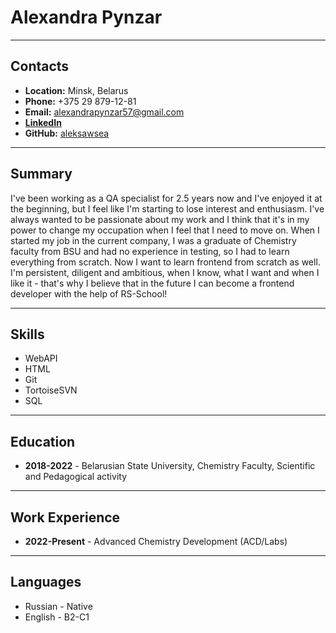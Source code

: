 # Alexandra Pynzar
***
## Contacts

* __Location:__ Minsk, Belarus
* __Phone:__ +375 29 879-12-81
* __Email:__ alexandrapynzar57@gmail.com
* [__LinkedIn__](https://www.linkedin.com/in/alexandra-pynzar-279058261/)
* __GitHub:__ [aleksawsea](https://github.com/aleksawsea)
***
## Summary

I've been working as a QA specialist for 2.5 years now and I've enjoyed it at the beginning, but I feel like I'm starting to lose interest and enthusiasm. I've always wanted to be passionate about my work and I think that it's in my power to change my occupation when I feel that I need to move on. When I started my job in the current company, I was a graduate of Chemistry faculty from BSU and had no experience in testing, so I had to learn everything from scratch. Now I want to learn frontend from scratch as well. I'm persistent, diligent and ambitious, when I know, what I want and when I like it - that's why I believe that in the future I can become a frontend developer with the help of RS-School!
***
## Skills

* WebAPI
* HTML
* Git
* TortoiseSVN
* SQL
***
## Education

* __2018-2022__ - Belarusian State University, Chemistry Faculty, Scientific and Pedagogical activity
***
## Work Experience

* __2022-Present__ - Advanced Chemistry Development (ACD/Labs)
*******
## Languages

* Russian - Native
* English - B2-C1


